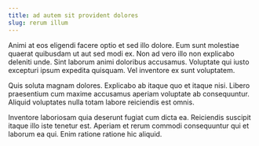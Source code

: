 ```yaml
---
title: ad autem sit provident dolores
slug: rerum illum
---
```


Animi at eos eligendi facere optio et sed illo dolore. Eum sunt molestiae quaerat quibusdam ut aut sed modi ex. Non ad vero illo non explicabo deleniti unde. Sint laborum animi doloribus accusamus. Voluptate qui iusto excepturi ipsum expedita quisquam. Vel inventore ex sunt voluptatem.

Quis soluta magnam dolores. Explicabo ab itaque quo et itaque nisi. Libero praesentium cum maxime accusamus aperiam voluptate ab consequuntur. Aliquid voluptates nulla totam labore reiciendis est omnis.

Inventore laboriosam quia deserunt fugiat cum dicta ea. Reiciendis suscipit itaque illo iste tenetur est. Aperiam et rerum commodi consequuntur qui et laborum ea qui. Enim ratione ratione hic aliquid.

